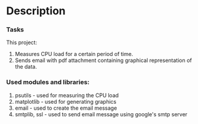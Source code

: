 # Description

### Tasks
This project:
1. Measures CPU load for a certain period of time.
2. Sends email with pdf attachment containing graphical representation of the data.

### Used modules and libraries:
1. psutils - used for measuring the CPU load
2. matplotlib - used for generating graphics
3. email - used to create the email message
4. smtplib, ssl - used to send email message using google's smtp server